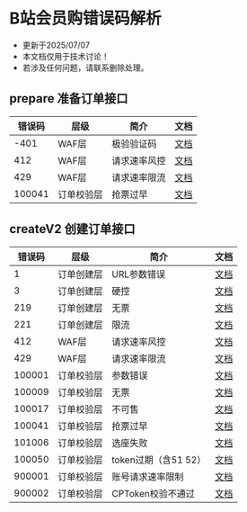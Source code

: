 # B站会员购错误码解析

- 更新于2025/07/07
- 本文档仅用于技术讨论！
- 若涉及任何问题，请联系删除处理。


## prepare 准备订单接口

| 错误码    | 层级    | 简介     | 文档                         |
|--------|-------|--------|----------------------------|
| -401   | WAF层  | 极验验证码  | [文档](./prepare/-401.md)    |
| 412    | WAF层  | 请求速率风控 | [文档](./prepare/412.md)     |
| 429    | WAF层  | 请求速率限流 | [文档](./prepare/429.md)     |
| 100041 | 订单校验层 | 抢票过早   | [文档](./createV2/100041.md) |

## createV2 创建订单接口

| 错误码    | 层级    | 简介              | 文档                         |
|--------|-------|-----------------|----------------------------|
| 1      | 订单创建层 | URL参数错误         | [文档](./createV2/1.md)      |
| 3      | 订单创建层 | 硬控              | [文档](./createV2/3.md)      |
| 219    | 订单创建层 | 无票              | [文档](./createV2/219.md)    |
| 221    | 订单创建层 | 限流              | [文档](./createV2/221.md)    |
| 412    | WAF层  | 请求速率风控          | [文档](./createV2/412.md)    |
| 429    | WAF层  | 请求速率限流          | [文档](./createV2/429.md)    |
| 100001 | 订单校验层 | 参数错误            | [文档](./createV2/100001.md) |
| 100009 | 订单校验层 | 无票              | [文档](./createV2/100009.md) |
| 100017 | 订单校验层 | 不可售             | [文档](./createV2/100017.md) |
| 100041 | 订单校验层 | 抢票过早            | [文档](./createV2/100041.md) |
| 101006 | 订单校验层 | 选座失败            | [文档](./createV2/101006.md) |
| 100050 | 订单校验层 | token过期（含51 52） | [文档](./createV2/100050.md) |
| 900001 | 订单校验层 | 账号请求速率限制        | [文档](./createV2/900001.md) |
| 900002 | 订单校验层 | CPToken校验不通过    | [文档](./createV2/900002.md) |